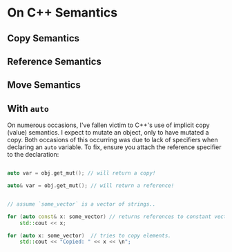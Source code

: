 # On C++ Semantics

## Copy Semantics

## Reference Semantics

## Move Semantics

## With `auto`

On numerous occasions, I've fallen victim to C++'s use of implicit copy (value) semantics.
I expect to mutate an object, only to have mutated a copy. Both occasions of this occurring
was due to lack of specifiers when declaring an `auto` variable. To fix, ensure you attach
the reference specifier to the declaration:

```c++

auto var = obj.get_mut(); // will return a copy!

auto& var = obj.get_mut(); // will return a reference!


// assume `some_vector` is a vector of strings..

for (auto const& x: some_vector) // returns references to constant vector elements.
    std::cout << x;

for (auto x: some_vector)  // tries to copy elements.
    std::cout << "Copied: " << x << \n";
```

